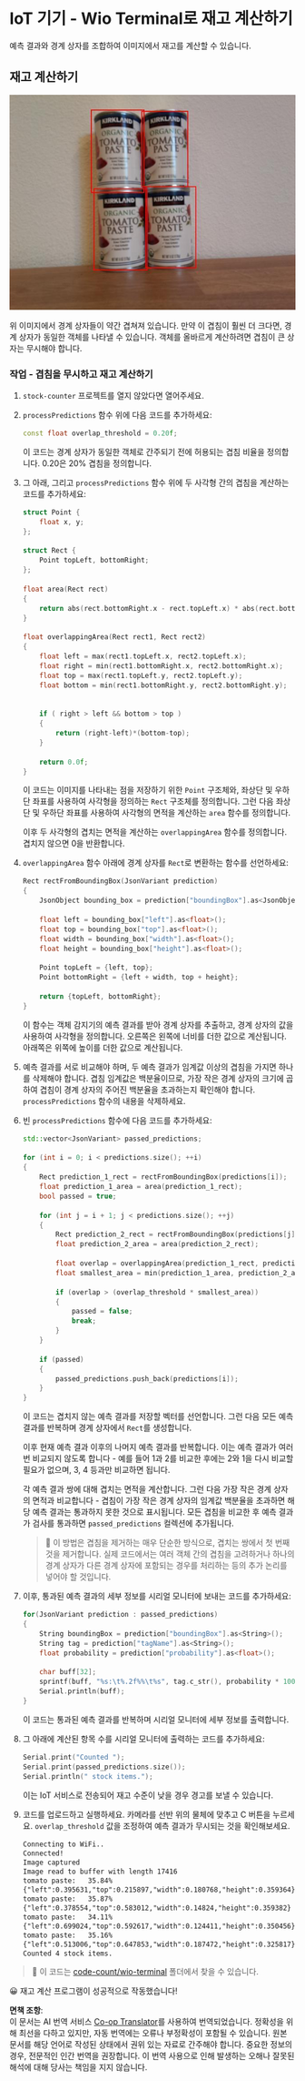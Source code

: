 <!--
CO_OP_TRANSLATOR_METADATA:
{
  "original_hash": "0b2ae20b0fc8e73c9598dea937cac038",
  "translation_date": "2025-08-24T21:12:00+00:00",
  "source_file": "5-retail/lessons/2-check-stock-device/wio-terminal-count-stock.md",
  "language_code": "ko"
}
-->
# IoT 기기 - Wio Terminal로 재고 계산하기

예측 결과와 경계 상자를 조합하여 이미지에서 재고를 계산할 수 있습니다.

## 재고 계산하기

![각 캔 주위에 경계 상자가 표시된 토마토 페이스트 캔 4개](../../../../../translated_images/rpi-stock-with-bounding-boxes.b5540e2ecb7cd49f1271828d3be412671d950e87625c5597ea97c90f11e01097.ko.jpg)

위 이미지에서 경계 상자들이 약간 겹쳐져 있습니다. 만약 이 겹침이 훨씬 더 크다면, 경계 상자가 동일한 객체를 나타낼 수 있습니다. 객체를 올바르게 계산하려면 겹침이 큰 상자는 무시해야 합니다.

### 작업 - 겹침을 무시하고 재고 계산하기

1. `stock-counter` 프로젝트를 열지 않았다면 열어주세요.

1. `processPredictions` 함수 위에 다음 코드를 추가하세요:

    ```cpp
    const float overlap_threshold = 0.20f;
    ```

    이 코드는 경계 상자가 동일한 객체로 간주되기 전에 허용되는 겹침 비율을 정의합니다. 0.20은 20% 겹침을 정의합니다.

1. 그 아래, 그리고 `processPredictions` 함수 위에 두 사각형 간의 겹침을 계산하는 코드를 추가하세요:

    ```cpp
    struct Point {
        float x, y;
    };

    struct Rect {
        Point topLeft, bottomRight;
    };

    float area(Rect rect)
    {
        return abs(rect.bottomRight.x - rect.topLeft.x) * abs(rect.bottomRight.y - rect.topLeft.y);
    }
     
    float overlappingArea(Rect rect1, Rect rect2)
    {
        float left = max(rect1.topLeft.x, rect2.topLeft.x);
        float right = min(rect1.bottomRight.x, rect2.bottomRight.x);
        float top = max(rect1.topLeft.y, rect2.topLeft.y);
        float bottom = min(rect1.bottomRight.y, rect2.bottomRight.y);
    
    
        if ( right > left && bottom > top )
        {
            return (right-left)*(bottom-top);
        }
        
        return 0.0f;
    }
    ```

    이 코드는 이미지를 나타내는 점을 저장하기 위한 `Point` 구조체와, 좌상단 및 우하단 좌표를 사용하여 사각형을 정의하는 `Rect` 구조체를 정의합니다. 그런 다음 좌상단 및 우하단 좌표를 사용하여 사각형의 면적을 계산하는 `area` 함수를 정의합니다.

    이후 두 사각형의 겹치는 면적을 계산하는 `overlappingArea` 함수를 정의합니다. 겹치지 않으면 0을 반환합니다.

1. `overlappingArea` 함수 아래에 경계 상자를 `Rect`로 변환하는 함수를 선언하세요:

    ```cpp
    Rect rectFromBoundingBox(JsonVariant prediction)
    {
        JsonObject bounding_box = prediction["boundingBox"].as<JsonObject>();
    
        float left = bounding_box["left"].as<float>();
        float top = bounding_box["top"].as<float>();
        float width = bounding_box["width"].as<float>();
        float height = bounding_box["height"].as<float>();
    
        Point topLeft = {left, top};
        Point bottomRight = {left + width, top + height};
    
        return {topLeft, bottomRight};
    }
    ```

    이 함수는 객체 감지기의 예측 결과를 받아 경계 상자를 추출하고, 경계 상자의 값을 사용하여 사각형을 정의합니다. 오른쪽은 왼쪽에 너비를 더한 값으로 계산됩니다. 아래쪽은 위쪽에 높이를 더한 값으로 계산됩니다.

1. 예측 결과를 서로 비교해야 하며, 두 예측 결과가 임계값 이상의 겹침을 가지면 하나를 삭제해야 합니다. 겹침 임계값은 백분율이므로, 가장 작은 경계 상자의 크기에 곱하여 겹침이 경계 상자의 주어진 백분율을 초과하는지 확인해야 합니다. `processPredictions` 함수의 내용을 삭제하세요.

1. 빈 `processPredictions` 함수에 다음 코드를 추가하세요:

    ```cpp
    std::vector<JsonVariant> passed_predictions;

    for (int i = 0; i < predictions.size(); ++i)
    {
        Rect prediction_1_rect = rectFromBoundingBox(predictions[i]);
        float prediction_1_area = area(prediction_1_rect);
        bool passed = true;

        for (int j = i + 1; j < predictions.size(); ++j)
        {
            Rect prediction_2_rect = rectFromBoundingBox(predictions[j]);
            float prediction_2_area = area(prediction_2_rect);

            float overlap = overlappingArea(prediction_1_rect, prediction_2_rect);
            float smallest_area = min(prediction_1_area, prediction_2_area);

            if (overlap > (overlap_threshold * smallest_area))
            {
                passed = false;
                break;
            }
        }

        if (passed)
        {
            passed_predictions.push_back(predictions[i]);
        }
    }
    ```

    이 코드는 겹치지 않는 예측 결과를 저장할 벡터를 선언합니다. 그런 다음 모든 예측 결과를 반복하며 경계 상자에서 `Rect`를 생성합니다.

    이후 현재 예측 결과 이후의 나머지 예측 결과를 반복합니다. 이는 예측 결과가 여러 번 비교되지 않도록 합니다 - 예를 들어 1과 2를 비교한 후에는 2와 1을 다시 비교할 필요가 없으며, 3, 4 등과만 비교하면 됩니다.

    각 예측 결과 쌍에 대해 겹치는 면적을 계산합니다. 그런 다음 가장 작은 경계 상자의 면적과 비교합니다 - 겹침이 가장 작은 경계 상자의 임계값 백분율을 초과하면 해당 예측 결과는 통과하지 못한 것으로 표시됩니다. 모든 겹침을 비교한 후 예측 결과가 검사를 통과하면 `passed_predictions` 컬렉션에 추가됩니다.

    > 💁 이 방법은 겹침을 제거하는 매우 단순한 방식으로, 겹치는 쌍에서 첫 번째 것을 제거합니다. 실제 코드에서는 여러 객체 간의 겹침을 고려하거나 하나의 경계 상자가 다른 경계 상자에 포함되는 경우를 처리하는 등의 추가 논리를 넣어야 할 것입니다.

1. 이후, 통과된 예측 결과의 세부 정보를 시리얼 모니터에 보내는 코드를 추가하세요:

    ```cpp
    for(JsonVariant prediction : passed_predictions)
    {
        String boundingBox = prediction["boundingBox"].as<String>();
        String tag = prediction["tagName"].as<String>();
        float probability = prediction["probability"].as<float>();

        char buff[32];
        sprintf(buff, "%s:\t%.2f%%\t%s", tag.c_str(), probability * 100.0, boundingBox.c_str());
        Serial.println(buff);
    }
    ```

    이 코드는 통과된 예측 결과를 반복하며 시리얼 모니터에 세부 정보를 출력합니다.

1. 그 아래에 계산된 항목 수를 시리얼 모니터에 출력하는 코드를 추가하세요:

    ```cpp
    Serial.print("Counted ");
    Serial.print(passed_predictions.size());
    Serial.println(" stock items.");
    ```

    이는 IoT 서비스로 전송되어 재고 수준이 낮을 경우 경고를 보낼 수 있습니다.

1. 코드를 업로드하고 실행하세요. 카메라를 선반 위의 물체에 맞추고 C 버튼을 누르세요. `overlap_threshold` 값을 조정하여 예측 결과가 무시되는 것을 확인해보세요.

    ```output
    Connecting to WiFi..
    Connected!
    Image captured
    Image read to buffer with length 17416
    tomato paste:   35.84%  {"left":0.395631,"top":0.215897,"width":0.180768,"height":0.359364}
    tomato paste:   35.87%  {"left":0.378554,"top":0.583012,"width":0.14824,"height":0.359382}
    tomato paste:   34.11%  {"left":0.699024,"top":0.592617,"width":0.124411,"height":0.350456}
    tomato paste:   35.16%  {"left":0.513006,"top":0.647853,"width":0.187472,"height":0.325817}
    Counted 4 stock items.
    ```

> 💁 이 코드는 [code-count/wio-terminal](../../../../../5-retail/lessons/2-check-stock-device/code-count/wio-terminal) 폴더에서 찾을 수 있습니다.

😀 재고 계산 프로그램이 성공적으로 작동했습니다!

**면책 조항**:  
이 문서는 AI 번역 서비스 [Co-op Translator](https://github.com/Azure/co-op-translator)를 사용하여 번역되었습니다. 정확성을 위해 최선을 다하고 있지만, 자동 번역에는 오류나 부정확성이 포함될 수 있습니다. 원본 문서를 해당 언어로 작성된 상태에서 권위 있는 자료로 간주해야 합니다. 중요한 정보의 경우, 전문적인 인간 번역을 권장합니다. 이 번역 사용으로 인해 발생하는 오해나 잘못된 해석에 대해 당사는 책임을 지지 않습니다.